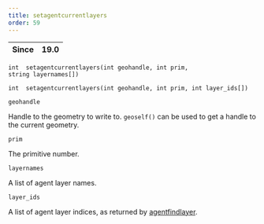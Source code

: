 ```yaml
---
title: setagentcurrentlayers
order: 59
---
```

| Since | 19.0 |
| --- | --- |

`int  setagentcurrentlayers(int geohandle, int prim, string layernames[])`

`int  setagentcurrentlayers(int geohandle, int prim, int layer_ids[])`

`geohandle`

Handle to the geometry to write to. `geoself()` can be used to get a handle to the current geometry.

`prim`

The primitive number.

`layernames`

A list of agent layer names.

`layer_ids`

A list of agent layer indices, as returned by [agentfindlayer](/en/houdini-vex/crowds/agentfindlayer "Finds the index of a layer in an agent’s definition.").
